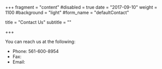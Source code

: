 +++
fragment = "content"
#disabled = true
date = "2017-09-10"
weight = 1100
#background = "light"
#form_name = "defaultContact"

title = "Contact Us"
subtitle  = ""

+++

You can reach us at the following:

- Phone: 561-600-8954
- Fax:
- Email:
